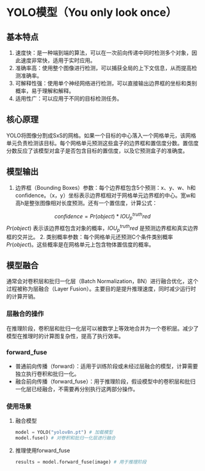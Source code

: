 # YOLO模型（You only look once）

## 基本特点

1. 速度快：是一种端到端的算法，可以在一次前向传递中同时检测多个对象，因此速度非常快，适用于实时应用。
2. 准确率高：使用整个图像进行检测，可以捕获全局的上下文信息，从而提高检测准确率。
3. 可解释性强：使用单个神经网络进行检测，可以直接输出边界框的坐标和类别概率，易于理解和解释。
4. 适用性广：可以应用于不同的目标检测任务。

## 核心原理

YOLO将图像分割成SxS的网格。如果一个目标的中心落入一个网格单元，该网格单元负责检测该目标。每个网格单元预测这些盒子的边界框和置信度分数。置信度分数反应了该模型对盒子是否包含目标的置信度，以及它预测盒子的准确度。

## 模型输出

1. 边界框（Bounding Boxes）参数：每个边界框包含5个预测：x、y、w、h和confidence。（x，y）坐标表示边界框相对于网格单元边界框的中心。宽w和高h是整张图像相对长度预测。还有一个置信度，计算公式：

$$confidence=Pr(object)* IOU^{truth}_pred$$
$Pr(object)$ 表示该边界框包含对象的概率，$IOU^{truth}_pred$ 是预测边界框和真实边界框的交并比。
2. 类别概率参数：每个网格单元还预测C个条件类别概率 $Pr(object)$。这些概率是在网格单元上包含物体置信度的概率。

## 模型融合

通常会对卷积层和批归一化层（Batch Normalization，BN）进行融合优化，这个过程被称为层融合（Layer Fusion）。主要目的是提升推理速度，同时减少运行时的计算开销。

### 层融合的操作

在推理阶段，卷积层和批归一化层可以被数学上等效地合并为一个卷积层。减少了模型在推理时的计算图复杂性，提高了执行效率。

### forward_fuse

- 普通前向传播（forward）：适用于训练阶段或未经过层融合的模型，计算需要独立执行卷积和批归一化。
- 融合前向传播（forward_fuse）：用于推理阶段，假设模型中的卷积层和批归一化层已经融合，不需要再分别执行这两部分操作。

### 使用场景

1. 融合模型

    ```python
    model = YOLO("yolov8n.pt") # 加载模型
    model.fuse() # 对卷积和批归一化层进行融合
    ```

2. 推理使用forward_fuse

    ```python
    results = model.forward_fuse(image) # 用于推理阶段
    ```
